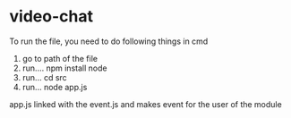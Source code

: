 # video-chat

To run the file, you need to do following things in cmd 
1) go to path of the file
2) run.... npm install node
3) run... cd src
4) run... node app.js

app.js linked with the event.js and makes event for the user of the module

